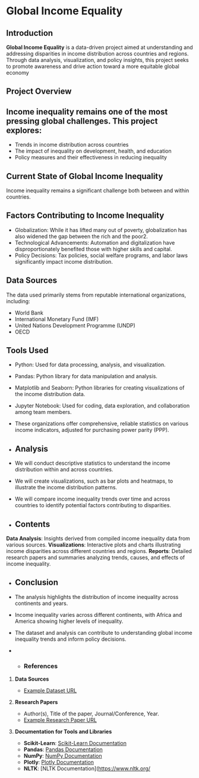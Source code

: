 # Global Income Equality

## Introduction
**Global Income Equality** is a data-driven project aimed at understanding and addressing disparities in income distribution across countries and regions. 
 Through data analysis, visualization, and policy insights, this project seeks to promote awareness and drive action toward a more equitable global economy

## Project Overview

## Income inequality remains one of the most pressing global challenges. This project explores:
* Trends in income distribution across countries
* The impact of inequality on development, health, and education
* Policy measures and their effectiveness in reducing inequality

## Current State of Global Income Inequality
Income inequality remains a significant challenge both between and within countries.

## Factors Contributing to Income Inequality
* Globalization: While it has lifted many out of poverty, globalization has also widened the gap between the rich and the poor2.
* Technological Advancements: Automation and digitalization have disproportionately benefited those with higher skills and capital.
* Policy Decisions: Tax policies, social welfare programs, and labor laws significantly impact income distribution.

## Data Sources
The data used primarily stems from reputable international organizations, including:

* World Bank
* International Monetary Fund (IMF)
* United Nations Development Programme (UNDP)
* OECD  

 ## Tools Used
* Python: Used for data processing, analysis, and visualization.
* Pandas: Python library for data manipulation and analysis.
* Matplotlib and Seaborn: Python libraries for creating visualizations of the income distribution data.
* Jupyter Notebook: Used for coding, data exploration, and collaboration among team members.
* These organizations offer comprehensive, reliable statistics on various income indicators, adjusted for purchasing power parity (PPP).

* ## Analysis
* We will conduct descriptive statistics to understand the income distribution within and across countries.
* We will create visualizations, such as bar plots and heatmaps, to illustrate the income distribution patterns.
* We will compare income inequality trends over time and across countries to identify potential factors contributing to disparities.

* ## Contents
**Data Analysis**: Insights derived from compiled income inequality data from various sources.
**Visualizations**: Interactive plots and charts illustrating income disparities across different countries and regions.
**Reports**: Detailed research papers and summaries analyzing trends, causes, and effects of income inequality.


* ## Conclusion
* The analysis highlights the distribution of income inequality across continents and years.
* Income inequality varies across different continents, with Africa and America showing higher levels of inequality.
* The dataset and analysis can contribute to understanding global income inequality trends and inform policy decisions.

* * ### References

1. **Data Sources**
   - [Example Dataset URL](https://example.com/dataset)

2. **Research Papers**
   - Author(s), Title of the paper, Journal/Conference, Year.
   - [Example Research Paper URL](https://example.com/paper)

3. **Documentation for Tools and Libraries**
   - **Scikit-Learn**: [Scikit-Learn Documentation](https://scikit-learn.org/stable/documentation.html)
   - **Pandas**: [Pandas Documentation](https://pandas.pydata.org/pandas-docs/stable/)
   - **NumPy**: [NumPy Documentation](https://numpy.org/doc/stable/)
   - **Plotly**: [Plotly Documentation](https://plotly.com/python/)
   - **NLTK**: [NLTK Documentation](https://www.nltk.org/







